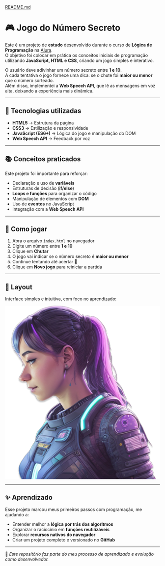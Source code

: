 [README.md](https://github.com/user-attachments/files/22481036/README.md)
# 🎮 Jogo do Número Secreto

Este é um projeto de **estudo** desenvolvido durante o curso de **Lógica de Programação** na [Alura](https://www.alura.com.br/).  
O objetivo foi colocar em prática os conceitos iniciais de programação utilizando **JavaScript, HTML e CSS**, criando um jogo simples e interativo.

O usuário deve adivinhar um número secreto entre **1 e 10**.  
A cada tentativa o jogo fornece uma dica: se o chute foi **maior ou menor** que o número sorteado.  
Além disso, implementei a **Web Speech API**, que lê as mensagens em voz alta, deixando a experiência mais dinâmica.

---

## 🚀 Tecnologias utilizadas
- **HTML5** → Estrutura da página  
- **CSS3** → Estilização e responsividade  
- **JavaScript (ES6+)** → Lógica do jogo e manipulação do DOM  
- **Web Speech API** → Feedback por voz  

---

## 📚 Conceitos praticados
Este projeto foi importante para reforçar:
- Declaração e uso de **variáveis**  
- Estruturas de decisão (**if/else**)  
- **Loops e funções** para organizar o código  
- Manipulação de elementos com **DOM**  
- Uso de **eventos** no JavaScript  
- Integração com a **Web Speech API**  

---

## 📂 Como jogar
1. Abra o arquivo `index.html` no navegador  
2. Digite um número entre **1 e 10**  
3. Clique em **Chutar**  
4. O jogo vai indicar se o número secreto é **maior ou menor**  
5. Continue tentando até acertar 🎯  
6. Clique em **Novo jogo** para reiniciar a partida  

---

## 📸 Layout
Interface simples e intuitiva, com foco no aprendizado:  

![Preview](./img/ia.png)

---

## ✨ Aprendizado
Esse projeto marcou meus primeiros passos com programação, me ajudando a:
- Entender melhor a **lógica por trás dos algoritmos**  
- Organizar o raciocínio em **funções reutilizáveis**  
- Explorar **recursos nativos do navegador**  
- Criar um projeto completo e versionado no **GitHub**  

---

🔹 *Este repositório faz parte do meu processo de aprendizado e evolução como desenvolvedor.*
